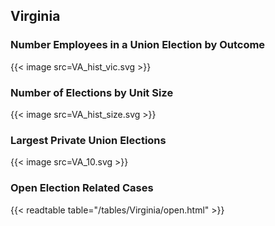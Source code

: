 ##  Virginia

### Number Employees in a Union Election by Outcome
{{< image src=VA_hist_vic.svg >}}

### Number of Elections by Unit Size
{{< image src=VA_hist_size.svg >}}

### Largest Private Union Elections
{{< image src=VA_10.svg >}}

### Open Election Related Cases
{{< readtable table="/tables/Virginia/open.html" >}}

